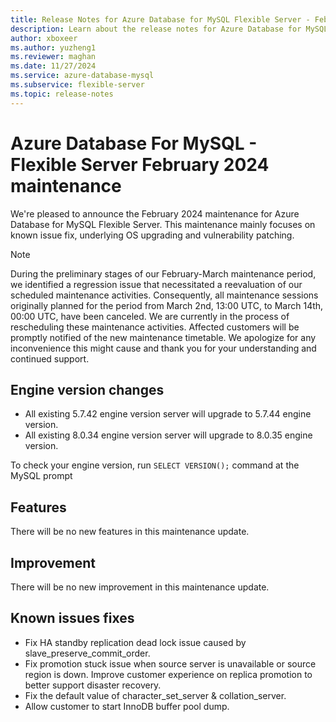 ```yaml
---
title: Release Notes for Azure Database for MySQL Flexible Server - February 2024
description: Learn about the release notes for Azure Database for MySQL Flexible Server February 2024.
author: xboxeer
ms.author: yuzheng1
ms.reviewer: maghan
ms.date: 11/27/2024
ms.service: azure-database-mysql
ms.subservice: flexible-server
ms.topic: release-notes
---
```


# Azure Database For MySQL - Flexible Server February 2024 maintenance

We're pleased to announce the February 2024 maintenance for Azure Database for MySQL Flexible Server. This maintenance mainly focuses on known issue fix, underlying OS upgrading and vulnerability patching.

> [!NOTE]  
> During the preliminary stages of our February-March maintenance period, we identified a regression issue that necessitated a reevaluation of our scheduled maintenance activities. Consequently, all maintenance sessions originally planned for the period from March 2nd, 13:00 UTC, to March 14th, 00:00 UTC, have been canceled. We are currently in the process of rescheduling these maintenance activities. Affected customers will be promptly notified of the new maintenance timetable. We apologize for any inconvenience this might cause and thank you for your understanding and continued support.

## Engine version changes

- All existing 5.7.42 engine version server will upgrade to 5.7.44 engine version.
- All existing 8.0.34 engine version server will upgrade to 8.0.35 engine version.

To check your engine version, run `SELECT VERSION();` command at the MySQL prompt

## Features

There will be no new features in this maintenance update.

## Improvement

There will be no new improvement in this maintenance update.

## Known issues fixes

- Fix HA standby replication dead lock issue caused by slave_preserve_commit_order.
- Fix promotion stuck issue when source server is unavailable or source region is down. Improve customer experience on replica promotion to better support disaster recovery.
- Fix the default value of character_set_server & collation_server.
- Allow customer to start InnoDB buffer pool dump.
